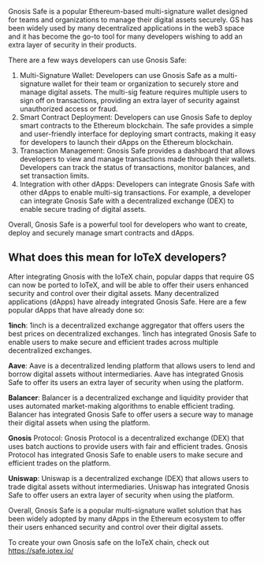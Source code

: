 Gnosis Safe is a popular Ethereum-based multi-signature wallet designed for teams and organizations to manage their digital assets securely. GS has been widely used by many decentralized applications in the web3 space and it has become the go-to tool for many developers wishing to add an extra layer of security in their products. 


There are a few ways developers can use Gnosis Safe:
1. Multi-Signature Wallet: Developers can use Gnosis Safe as a multi-signature wallet for their team or organization to securely store and manage digital assets. The multi-sig feature requires multiple users to sign off on transactions, providing an extra layer of security against unauthorized access or fraud.
2. Smart Contract Deployment: Developers can use Gnosis Safe to deploy smart contracts to the Ethereum blockchain. The safe provides a simple and user-friendly interface for deploying smart contracts, making it easy for developers to launch their dApps on the Ethereum blockchain.
3. Transaction Management: Gnosis Safe provides a dashboard that allows developers to view and manage transactions made through their wallets. Developers can track the status of transactions, monitor balances, and set transaction limits.
4. Integration with other dApps: Developers can integrate Gnosis Safe with other dApps to enable multi-sig transactions. For example, a developer can integrate Gnosis Safe with a decentralized exchange (DEX) to enable secure trading of digital assets.

Overall, Gnosis Safe is a powerful tool for developers who want to create, deploy and securely manage smart contracts and dApps.

## What does this mean for IoTeX developers? 

After integrating Gnosis with the IoTeX chain, popular dapps that require GS can now be ported to IoTeX, and will be able to offer their users enhanced security and control over their digital assets. Many decentralized applications (dApps) have already integrated Gnosis Safe. Here are a few popular dApps that have already done so:

**1inch**: 1inch is a decentralized exchange aggregator that offers users the best prices on decentralized exchanges. 1inch has integrated Gnosis Safe to enable users to make secure and efficient trades across multiple decentralized exchanges.

**Aave**: Aave is a decentralized lending platform that allows users to lend and borrow digital assets without intermediaries. Aave has integrated Gnosis Safe to offer its users an extra layer of security when using the platform.

**Balancer**: Balancer is a decentralized exchange and liquidity provider that uses automated market-making algorithms to enable efficient trading. Balancer has integrated Gnosis Safe to offer users a secure way to manage their digital assets when using the platform.

**Gnosis** Protocol: Gnosis Protocol is a decentralized exchange (DEX) that uses batch auctions to provide users with fair and efficient trades. Gnosis Protocol has integrated Gnosis Safe to enable users to make secure and efficient trades on the platform.

**Uniswap**: Uniswap is a decentralized exchange (DEX) that allows users to trade digital assets without intermediaries. Uniswap has integrated Gnosis Safe to offer users an extra layer of security when using the platform.

Overall, Gnosis Safe is a popular multi-signature wallet solution that has been widely adopted by many dApps in the Ethereum ecosystem to offer their users enhanced security and control over their digital assets.

To create your own Gnosis safe on the IoTeX chain, check out https://safe.iotex.io/

